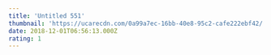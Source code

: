 ```yaml
---
title: 'Untitled 551'
thumbnail: 'https://ucarecdn.com/0a99a7ec-16bb-40e8-95c2-cafe222ebf42/'
date: 2018-12-01T06:56:13.000Z
rating: 1
---
```

